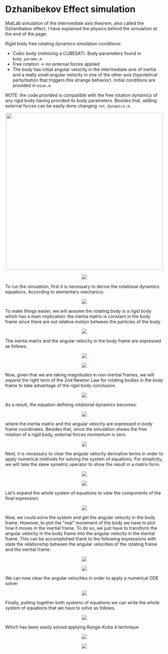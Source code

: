 # Dzhanibekov Effect simulation
<p>
MatLab simulation of the intermediate axis theorem, also called the Dzhanibekov effect. I have explained the physics behind the simulation at the end of the page.
</p>
<p>
Rigid body free rotating dynamics simulation conditions:
<ul>
  <li>Cubic body (mimicing a CUBESAT). Body parameters found in <code>body_params.m</code></li>
  <li>Free rotation &#8594 no external forces applied</code></li>
  <li>The body has initial angular velocity in the intermediate axis of inertia and a really small angular velocity in one of the other axis (hypotetical perturbation that triggers this strange behavior). Initial conditions are provided in <code>mian.m</code></li>
</ul>
</p>
<p>
NOTE: the code provided is compatible with the free rotation dynamics of any rigid body having provided its body parameters. Besides that, adding external forces can be easily done changing <code>rot_dynamics.m</code>.
</p>

<p align="center">
    <img src="https://user-images.githubusercontent.com/79655304/154386750-7b80b68c-d74c-4fa8-a2c6-41c4be607c93.gif"  | width=500 >
</p>

<p align="center">
    <img src="https://user-images.githubusercontent.com/79655304/154380570-b0c1f6b0-e75a-4517-9758-c3cd6cf9b994.png">
</p>
<p>
To run the simulation, first it is necessary to derive the rotational dynamics equations. According to elementary mechanics:
</p>
<p align="center">
    <img src="https://user-images.githubusercontent.com/79655304/154364167-7c73ae9b-df23-434c-a95a-b26e41aa9f77.svg">
</p>
<p>
To make things easier, we will assume the rotating body is a rigid body which has a main implication: the inertia matrix is constant in the body frame since there are not relative motion between the particles of the body.
  </p>
<p align="center">
  <img src="https://user-images.githubusercontent.com/79655304/154364747-aeae64ae-defe-4549-aaea-419c5cf86e41.svg">
</p>
<p>The inertia matrix and the angular velocity in the body frame are expressed as follows.</p>
<p align="center">
    <img src="https://user-images.githubusercontent.com/79655304/154363284-5b126ec1-928d-4e77-963c-1c11266313e5.svg">
</p>
<p align="center">
    <img src="https://user-images.githubusercontent.com/79655304/154363294-48e02055-6fc6-46db-9575-809f66387977.svg">
</p>
<p>
Now, given that we are taking magnitudes in non-inertial frames, we will expand the right term of the 2nd Newton Law for rotating bodies in the body frame to take advantage of the rigid body conclusion.</p>
<p align="center">
    <img src="https://user-images.githubusercontent.com/79655304/154366161-c725c0f6-1f61-4f9e-ba06-7f5ad9e02745.svg">
</p>
<p>As a result, the equation defining rotational dynamics becomes:</p>
<p align="center">
    <img src="https://user-images.githubusercontent.com/79655304/154366634-d362b0e2-4fe0-46ca-b0ae-3239fd17d72f.svg">
</p>
<p>where the inertia matrix and the angular velocity are expressed in body frame coordinates. Besides that, since the simulation shows the free rotation of a rigid body, external forces momentum is zero.</p>
<p align="center">
    <img src="https://user-images.githubusercontent.com/79655304/154367525-86cb7b88-cea7-47d4-8c3b-40b7c8ea3857.svg">
</p>
<p>Next, it is necessary to clear the angular velocity derivative terms in order to apply numerical methods for solving the system of equations. For simplicity, we will take the skew symetric operator to show the result in a matrix form.</p>
<p align="center">
    <img src="https://user-images.githubusercontent.com/79655304/154367787-50b65e07-79cb-499a-9043-8b5e62aae8f6.svg">
</p>
<p align="center">
    <img src="https://user-images.githubusercontent.com/79655304/154368009-f9a4560a-da1f-4cdf-a865-8599c31ea691.svg">
</p>
<p>Let's expand the whole system of equations to view the components of the final expression:</p>
<p align="center">
    <img src="https://user-images.githubusercontent.com/79655304/154368277-6cccf84b-fbf6-4e2c-be03-7c9adef42e7e.svg">
</p>
<p>
Now, we could solve the system and get the angular velocity in the body frame. However, to plot the "real" movement of the body we have to plot how it moves in the inertial frame. To do so, we just have to transform the angular velocity in the body frame into the angular velocity in the inertial frame. This can be accomplished thank to the following expressions with state the relationship between the angular velocities of the rotating frame and the inertial frame:
<p align="center">
    <img src="https://user-images.githubusercontent.com/79655304/154376500-6fa8330a-352c-419e-9e80-e1916b67f2e5.svg">
</p>
<p align="center">
    <img src="https://user-images.githubusercontent.com/79655304/154377036-f387cc4f-f714-4f8d-9e2e-e8d4484f88e8.svg">
</p>
<p>We can now clear the angular velocities in order to apply a numerical ODE solver</p>
<p align="center">
    <img src="https://user-images.githubusercontent.com/79655304/154377460-b46b77ba-e8a8-4a68-b943-fb40264c5949.svg">
</p>
<p>Finally, putting together both systems of equations we can write the whole system of equations that we have to solve as follows.</p>
<p align="center">
    <img src="https://user-images.githubusercontent.com/79655304/154373167-48bd318e-f7e9-40f5-8879-593f05c13694.svg">
</p>
<p>Which has been easily solved applying Runge-Kutta 4 technique</p>
<p align="center">
    <img src="https://user-images.githubusercontent.com/79655304/154373918-793203ab-e5f6-4b29-982d-2db9c17f023c.svg">
</p>
<p align="center">
    <img src="https://user-images.githubusercontent.com/79655304/154373990-874e07d2-0fc2-4f76-bfcf-691d2e260cef.svg">
</p>
